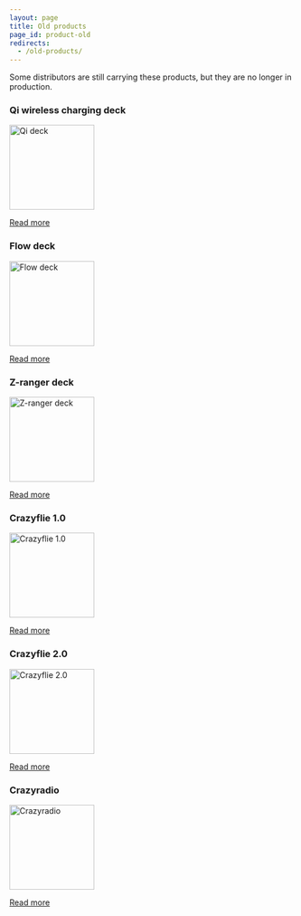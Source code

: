 ```yaml
---
layout: page
title: Old products
page_id: product-old
redirects:
  - /old-products/
---
```


Some distributors are still carrying these products, but they are no longer in production.

### Qi wireless charging deck

<a href="/products/old-products/qi-charger-deck/"><img width="150" height="150" src="/images/qi-charger/qi-charger-deck-585px.jpg" alt="Qi deck"/></a>

[Read more](/products/old-products/qi-charger-deck/)

### Flow deck

<a href="/products/old-products/flow-deck/"><img width="150" height="150" src="/images/flow_deck/flow_deck_585px-1.JPG" alt="Flow deck"/></a>

[Read more](/products/old-products/flow-deck/)

### Z-ranger deck

<a href="/products/old-products/z-ranger-deck/"><img width="150" height="150" src="/images/z-ranger-deck/z-ranger_deck_side_585px.JPG" alt="Z-ranger deck"/></a>

[Read more](/products/old-products/z-ranger-deck/)

### Crazyflie 1.0

<a href="/products/old-products/crazyflie-1-0/"><img width="150" height="150" src="/images/cf_800-150x150.jpg" alt="Crazyflie 1.0"/></a>

[Read more](/products/old-products/crazyflie-1-0/)

### Crazyflie 2.0

<a href="/products/old-products/crazyflie-2-0/"><img width="150" height="150" src="/images/Crazyflie2.0/Crazyflie2.0-585px.JPG" alt="Crazyflie 2.0"/></a>

[Read more](/products/old-products/crazyflie-2-0/)

### Crazyradio

<a href="/products/old-products/crazyradio/"><img width="150" height="150" src="/images/cr_800-150x150.jpg" alt="Crazyradio"/></a>

[Read more](/products/old-products/crazyradio/)
